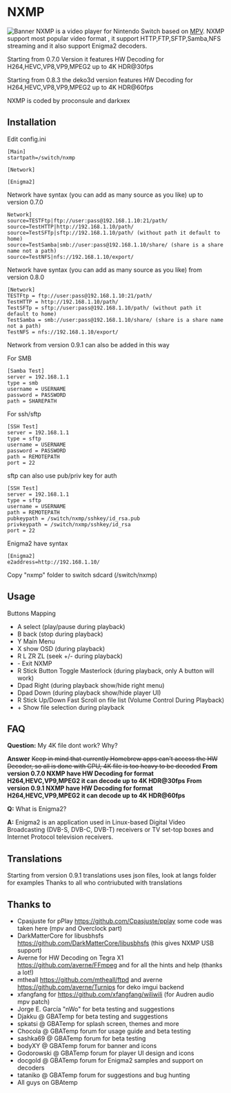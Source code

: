 NXMP
======

![Banner](docs/banner.jpg)
NXMP is a video player for Nintendo Switch based on [MPV](https://mpv.io/).
NXMP support most popular video format , it support HTTP,FTP,SFTP,Samba,NFS streaming and it also support Enigma2 decoders.

Starting from 0.7.0 Version it features HW Decoding for H264,HEVC,VP8,VP9,MPEG2 up to 4K HDR@30fps

Starting from 0.8.3 the deko3d version features HW Decoding for H264,HEVC,VP8,VP9,MPEG2 up to 4K HDR@60fps

NXMP is coded by proconsule and darkxex

Installation 
----
Edit config.ini
```
[Main]
startpath=/switch/nxmp

[Network]

[Enigma2]
```

Network have syntax (you can add as many source as you like) up to version 0.7.0

```
Network]
source=TESTFtp|ftp://user:pass@192.168.1.10:21/path/
source=TestHTTP|http://192.168.1.10/path/
source=TestSFTp|sftp://192.168.1.10/path/ (without path it default to home)
source=TestSamba|smb://user:pass@192.168.1.10/share/ (share is a share name not a path)
source=TestNFS|nfs://192.168.1.10/export/
```

Network have syntax (you can add as many source as you like) from version 0.8.0

```
[Network]
TESTFtp = ftp://user:pass@192.168.1.10:21/path/
TestHTTP = http://192.168.1.10/path/
TestSFTp = sftp://user:pass@192.168.1.10/path/ (without path it default to home)
TestSamba = smb://user:pass@192.168.1.10/share/ (share is a share name not a path)
TestNFS = nfs://192.168.1.10/export/
```

Network from version 0.9.1 can also be added in this way

For SMB

```
[Samba Test]
server = 192.168.1.1
type = smb
username = USERNAME
password = PASSWORD
path = SHAREPATH
```

For ssh/sftp

```
[SSH Test]
server = 192.168.1.1
type = sftp
username = USERNAME
password = PASSWORD
path = REMOTEPATH
port = 22
```

sftp can also use pub/priv key for auth

```
[SSH Test]
server = 192.168.1.1
type = sftp
username = USERNAME
path = REMOTEPATH
pubkeypath = /switch/nxmp/sshkey/id_rsa.pub
privkeypath = /switch/nxmp/sshkey/id_rsa
port = 22
```

Enigma2 have syntax
```
[Enigma2]
e2address=http://192.168.1.10/
```

Copy "nxmp" folder to switch sdcard (/switch/nxmp)

Usage
-----
Buttons Mapping
- A select (play/pause during playback)
- B back (stop during playback)
- Y Main Menu
- X show OSD (during playback)
- R L ZR ZL (seek +/-  during playback)
- \- Exit NXMP
- R Stick Button Toggle Masterlock (during playback, only A button will work)
- Dpad Right (during playback show/hide right menu)
- Dpad Down (during playback show/hide player UI)
- R Stick Up/Down Fast Scroll on file list (Volume Control During Playback)
- \+ Show file selection during playback


FAQ
-----
**Question:** My 4K file dont work? Why?

**Answer** ~~Keep in mind that currently Homebrew apps can't access the HW Decoder, so all is done with CPU, 4K file is too heavy to be decoded~~ **From version 0.7.0 NXMP have HW Decoding for format H264,HEVC,VP9,MPEG2 it can decode up to 4K HDR@30fps** **From version 0.9.1 NXMP have HW Decoding for format H264,HEVC,VP9,MPEG2 it can decode up to 4K HDR@60fps**

**Q:** What is Enigma2?

**A:** Enigma2 is an application used in Linux-based Digital Video Broadcasting (DVB-S, DVB-C, DVB-T) receivers or TV set-top boxes and Internet Protocol television receivers.

Translations
-----

Starting from version 0.9.1 translations uses json files, look at langs folder for examples
Thanks to all who contriubuted with translations 




Thanks to
-----
- Cpasjuste for pPlay https://github.com/Cpasjuste/pplay some code was taken here (mpv and Overclock part)
- DarkMatterCore for libusbhsfs https://github.com/DarkMatterCore/libusbhsfs (this gives NXMP USB support)
- Averne for HW Decoding on Tegra X1 https://github.com/averne/FFmpeg and for all the hints and help (thanks a lot!)
- mtheall https://github.com/mtheall/ftpd and averne https://github.com/averne/Turnips for deko imgui backend 
- xfangfang for https://github.com/xfangfang/wiliwili (for Audren audio mpv patch)
- Jorge E. García "nWo" for beta testing and suggestions
- Djakku @ GBATemp for beta testing and suggestions
- spkatsi @ GBATemp for splash screen, themes and more
- Chocola @ GBATemp forum for usage guide and beta testing
- sashka69 @ GBATemp forum for beta testing
- bodyXY @ GBATemp forum for banner and icons
- Godorowski @ GBATemp forum for player UI design and icons
- docgold @ GBATemp forum for Enigma2 samples and support on decoders
- tataniko @ GBATemp forum for suggestions and bug hunting
- All guys on GBAtemp
